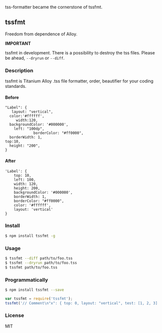 tss-formatter became the cornerstone of tssfmt.

## tssfmt

Freedom from dependence of Alloy. 

**IMPORTANT**

tssfmt in development. There is a possibility to destroy the tss files. Please be ahead, ```--dryrun``` or ```--diff```.

### Description

tssfmt is Titanium Alloy .tss file formatter, order, beautifier for your coding standards.

#### Before

```
"Label": {
   layout: "vertical",
  color:'#ffffff',
	 width:120,
  backgroundColor: '#000000',
	left: "100dp",
			 borderColor: "#ff0000",
  borderWidth: 1,
top:10,
  height: "200",
}
```

#### After

```
'Label': {
	top: 10,
	left: 100,
	width: 120,
	height: 200,
	backgroundColor: '#000000',
	borderWidth: 1,
	borderColor: "#ff0000",
	color: '#ffffff',
	layout: 'vertical'
}
```

### Install

```sh
$ npm install tssfmt -g
```

### Usage

```sh
$ tssfmt --diff path/to/foo.tss
$ tssfmt --dryrun path/to/foo.tss
$ tssfmt path/to/foo.tss
```

### Programmatically

```sh
$ npm install tssfmt --save
```

```js
var tssfmt = require('tssfmt');
tssfmt('// Comment\n"x": { top: 0, layout: "vertical", test: [1, 2, 3] }, "b[platform=ios]": { bottom: "10%" } "c": { width: Ti.UI.SIZE, height: Alloy.Globals.height }');
```

### License

MIT